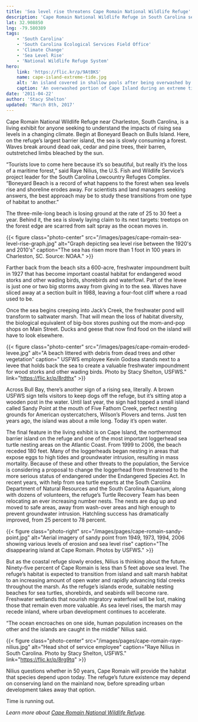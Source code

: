 ```yaml
---
title: 'Sea level rise threatens Cape Romain National Wildlife Refuge'
description: 'Cape Romain National Wildlife Refuge in South Carolina serves as a living laboratory for the U.S. Fish and Wildlife Service to study the impacts of rising sea levels on coastal wildlife and habitats.'
lat: 32.908850
lng: -79.580389
tags:
    - 'South Carolina'
    - 'South Carolina Ecological Services Field Office'
    - 'Climate Change'
    - 'Sea Level Rise'
    - 'National Wildlife Refuge System'
hero:
    link: 'https://flic.kr/p/9AtBKS'
    name: cape-island-extreme-tide.jpg
    alt: 'An island covered in shallow pools after being overwashed by an extreme high tide.'
    caption: 'An overwashed portion of Cape Island during an extreme tide event in 2007. Photo by Jennifer Koches, USFWS.'
date: '2011-04-22'
author: 'Stacy Shelton'
updated: 'March 8th, 2017'
---
```


Cape Romain National Wildlife Refuge near Charleston, South Carolina, is a living exhibit for anyone seeking to understand the impacts of rising sea levels in a changing climate.
Begin at Boneyard Beach on Bulls Island. Here, on the refuge’s largest barrier island, the sea is slowly consuming a forest. Waves break around dead oak, cedar and pine trees, their barren, outstretched limbs bleached by the sun.

“Tourists love to come here because it’s so beautiful, but really it’s the loss of a maritime forest,” said Raye Nilius, the U.S. Fish and Wildlife Service’s project leader for the South Carolina Lowcountry Refuges Complex. “Boneyard Beach is a record of what happens to the forest when sea levels rise and shoreline erodes away.  For scientists and land managers seeking answers, the best approach may be to study these transitions from one type of habitat to another.”

The three-mile-long beach is losing ground at the rate of 25 to 30 feet a year. Behind it, the sea is slowly laying claim to its next targets: treetops on the forest edge are scarred from salt spray as the ocean moves in.

{{< figure class="photo-center" src="/images/pages/cape-romain-sea-level-rise-graph.jpg" alt="Graph depicting sea level rise between the 1920's and 2010's" caption="The sea has risen more than 1 foot in 100 years in Charleston, SC. Source: NOAA." >}}

Farther back from the beach sits a 600-acre, freshwater impoundment built in 1927 that has become important coastal habitat for endangered wood storks and other wading birds, shorebirds and waterfowl. Part of the levee is just one or two big storms away from giving in to the sea. Waves have sliced away at a section built in 1988, leaving a four-foot cliff where a road used to be.

Once the sea begins creeping into Jack’s Creek, the freshwater pond will transform to saltwater marsh. That will mean the loss of habitat diversity, the biological equivalent of big-box stores pushing out the mom-and-pop shops on Main Street. Ducks and geese that now find food on the island will have to look elsewhere.

{{< figure class="photo-center" src="/images/pages/cape-romain-eroded-levee.jpg" alt="A beach littered with debris from dead trees and other vegetation" caption=" USFWS employee Kevin Godsea stands next to a levee that holds back the sea to create a valuable freshwater impoundment for wood storks and other wading birds. Photo by Stacy Shelton, USFWS." link="https://flic.kr/p/8rdthx" >}}

Across Bull Bay, there’s another sign of a rising sea, literally. A brown USFWS sign tells visitors to keep dogs off the refuge, but it’s sitting atop a wooden post in the water. Until last year, the sign had topped a small island called Sandy Point at the mouth of Five Fathom Creek, perfect nesting grounds for American oystercatchers, Wilson’s Plovers and terns. Just ten years ago, the island was about a mile long. Today it’s open water.

The final feature in the living exhibit is on Cape Island, the northernmost barrier island on the refuge and one of the most important loggerhead sea turtle nesting areas on the Atlantic Coast. From 1999 to 2006, the beach receded 180 feet. Many of the loggerheads began nesting in areas that expose eggs to high tides and groundwater intrusion, resulting in mass mortality.  Because of these and other threats to the population, the Service is considering a proposal to change the loggerhead from threatened to the more serious status of endangered under the Endangered Species Act.
In recent years, with help from sea turtle experts at the South Carolina Department of Natural Resources and the South Carolina Aquarium, along with dozens of volunteers, the refuge’s Turtle Recovery Team has been relocating an ever increasing number nests. The nests are dug up and moved to safe areas, away from wash-over areas and high enough to prevent groundwater intrusion. Hatchling success has dramatically improved, from 25 percent to 78 percent.

{{< figure class="photo-right" src="/images/pages/cape-romain-sandy-point.jpg" alt="Aerial imagery of sandy point from 1949, 1973, 1994, 2006 showing various levels of erosion and sea level rise" caption="The disappearing island at Cape Romain. Photos by USFWS." >}}

But as the coastal refuge slowly erodes, Nilius is thinking about the future. Ninety-five percent of Cape Romain is less than 5 feet above sea level. The refuge’s habitat is expected to transition from island and salt marsh habitat to an increasing amount of open water and rapidly advancing tidal creeks throughout the marsh. As the refuge’s islands erode, suitable nesting beaches for sea turtles, shorebirds, and seabirds will become rare. Freshwater wetlands that nourish migratory waterfowl will be lost, making those that remain even more valuable. As sea level rises, the marsh may recede inland, where urban development continues to accelerate.

“The ocean encroaches on one side, human population increases on the other and the islands are caught in the middle” Nilius said.

{{< figure class="photo-center" src="/images/pages/cape-romain-raye-nilius.jpg" alt="Head shot of service employee" caption="Raye Nilius in South Carolina. Photo by Stacy Shelton, USFWS." link="https://flic.kr/p/8rg9tq" >}}

Nilius questions whether in 50 years, Cape Romain will provide the habitat that species depend upon today. The refuge’s future existence may depend on conserving land on the mainland now, before spreading urban development takes away that option.

Time is running out.

*Learn more about [Cape Romain National Wildlife Refuge](http://www.fws.gov/refuge/cape_romain/).*
